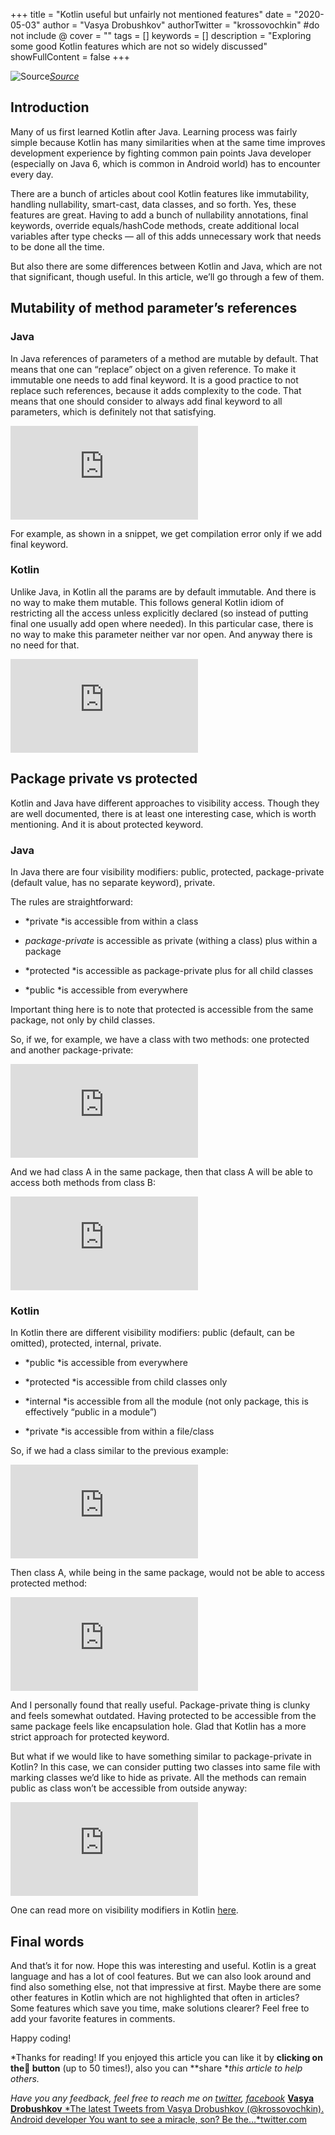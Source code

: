 +++
title = "Kotlin useful but unfairly not mentioned features"
date = "2020-05-03"
author = "Vasya Drobushkov"
authorTwitter = "krossovochkin" #do not include @
cover = ""
tags = []
keywords = []
description = "Exploring some good Kotlin features which are not so widely discussed"
showFullContent = false
+++

![[Source](https://unsplash.com/photos/5EoKAdyStik)](https://cdn-images-1.medium.com/max/2000/0*Gj3qpLouvA7zca9R)*[Source](https://unsplash.com/photos/5EoKAdyStik)*

## Introduction

Many of us first learned Kotlin after Java. Learning process was fairly simple because Kotlin has many similarities when at the same time improves development experience by fighting common pain points Java developer (especially on Java 6, which is common in Android world) has to encounter every day.

There are a bunch of articles about cool Kotlin features like immutability, handling nullability, smart-cast, data classes, and so forth. Yes, these features are great. Having to add a bunch of nullability annotations, final keywords, override equals/hashCode methods, create additional local variables after type checks — all of this adds unnecessary work that needs to be done all the time.

But also there are some differences between Kotlin and Java, which are not that significant, though useful. In this article, we’ll go through a few of them.

## Mutability of method parameter’s references

### Java

In Java references of parameters of a method are mutable by default.
That means that one can “replace” object on a given reference. To make it immutable one needs to add final keyword. It is a good practice to not replace such references, because it adds complexity to the code. That means that one should consider to always add final keyword to all parameters, which is definitely not that satisfying.

<iframe src="https://medium.com/media/dd85a1c81b81e8681258fc1937ca7306" frameborder=0></iframe>

For example, as shown in a snippet, we get compilation error only if we add final keyword.

### Kotlin

Unlike Java, in Kotlin all the params are by default immutable. And there is no way to make them mutable. This follows general Kotlin idiom of restricting all the access unless explicitly declared (so instead of putting final one usually add open where needed). In this particular case, there is no way to make this parameter neither var nor open. And anyway there is no need for that.

<iframe src="https://medium.com/media/92c53cc085df1c9f86ab78b73eaa8930" frameborder=0></iframe>

## Package private vs protected

Kotlin and Java have different approaches to visibility access. Though they are well documented, there is at least one interesting case, which is worth mentioning. And it is about protected keyword.

### Java

In Java there are four visibility modifiers: public, protected, package-private (default value, has no separate keyword), private.

The rules are straightforward:

* *private *is accessible from within a class

* *package-private* is accessible as private (withing a class) plus within a package

* *protected *is accessible as package-private plus for all child classes

* *public *is accessible from everywhere

Important thing here is to note that protected is accessible from the same package, not only by child classes.

So, if we, for example, we have a class with two methods: one protected and another package-private:

<iframe src="https://medium.com/media/8712b2bb67ab904caa658e0d9cc5b28b" frameborder=0></iframe>

And we had class A in the same package, then that class A will be able to access both methods from class B:

<iframe src="https://medium.com/media/5fcb5d1b1fb3d8d8b870649063e7e0e1" frameborder=0></iframe>

### Kotlin

In Kotlin there are different visibility modifiers: public (default, can be omitted), protected, internal, private.

* *public *is accessible from everywhere

* *protected *is accessible from child classes only

* *internal *is accessible from all the module (not only package, this is effectively “public in a module”)

* *private *is accessible from within a file/class

So, if we had a class similar to the previous example:

<iframe src="https://medium.com/media/58b24b15de561cef063810bb7cc46b87" frameborder=0></iframe>

Then class A, while being in the same package, would not be able to access protected method:

<iframe src="https://medium.com/media/70fb552768b9b2c0b3c94db2cd948ae4" frameborder=0></iframe>

And I personally found that really useful. Package-private thing is clunky and feels somewhat outdated. Having protected to be accessible from the same package feels like encapsulation hole. Glad that Kotlin has a more strict approach for protected keyword.

But what if we would like to have something similar to package-private in Kotlin? In this case, we can consider putting two classes into same file with marking classes we’d like to hide as private. All the methods can remain public as class won’t be accessible from outside anyway:

<iframe src="https://medium.com/media/4c98ee906877f9642c539d2a6d5cec9b" frameborder=0></iframe>

One can read more on visibility modifiers in Kotlin [here](https://kotlinlang.org/docs/reference/visibility-modifiers.html).

## Final words

And that’s it for now. Hope this was interesting and useful. Kotlin is a great language and has a lot of cool features. But we can also look around and find also something else, not that impressive at first. Maybe there are some other features in Kotlin which are not highlighted that often in articles? Some features which save you time, make solutions clearer? Feel free to add your favorite features in comments.

Happy coding!

*Thanks for reading!
If you enjoyed this article you can like it by **clicking on the👏 button** (up to 50 times!), also you can **share **this article to help others.*

*Have you any feedback, feel free to reach me on [twitter](https://twitter.com/krossovochkin), [facebook](https://www.facebook.com/vasya.drobushkov)*
[**Vasya Drobushkov**
*The latest Tweets from Vasya Drobushkov (@krossovochkin). Android developer You want to see a miracle, son? Be the…*twitter.com](https://twitter.com/krossovochkin)
